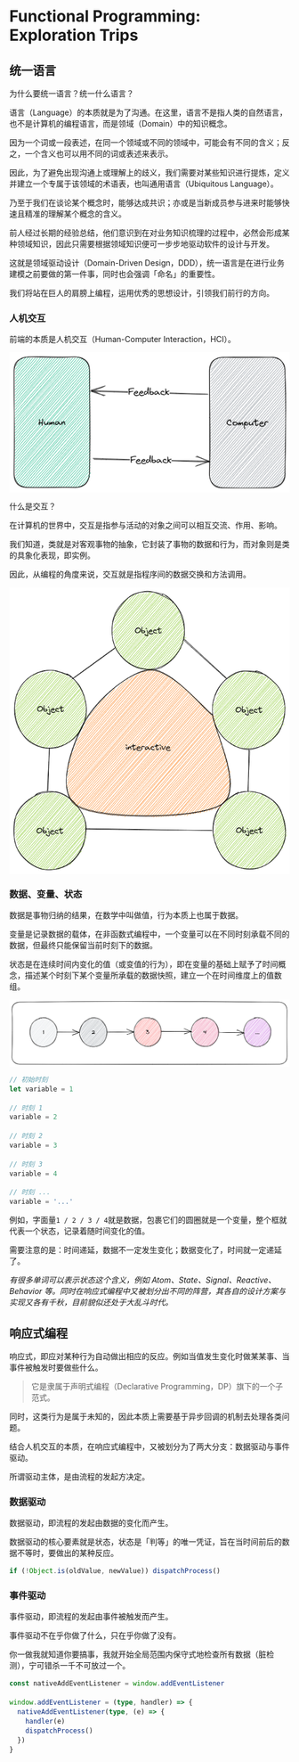 <style>
  img {
    margin: auto;
    display: block;
  }
</style>

# Functional Programming: Exploration Trips

## 统一语言

为什么要统一语言？统一什么语言？

语言（Language）的本质就是为了沟通。在这里，语言不是指人类的自然语言，也不是计算机的编程语言，而是领域（Domain）中的知识概念。

因为一个词或一段表述，在同一个领域或不同的领域中，可能会有不同的含义；反之，一个含义也可以用不同的词或表述来表示。

因此，为了避免出现沟通上或理解上的歧义，我们需要对某些知识进行提炼，定义并建立一个专属于该领域的术语表，也叫通用语言（Ubiquitous Language）。

乃至于我们在谈论某个概念时，能够达成共识；亦或是当新成员参与进来时能够快速且精准的理解某个概念的含义。

前人经过长期的经验总结，他们意识到在对业务知识梳理的过程中，必然会形成某种领域知识，因此只需要根据领域知识便可一步步地驱动软件的设计与开发。

这就是领域驱动设计（Domain-Driven Design，DDD），统一语言是在进行业务建模之前要做的第一件事，同时也会强调「命名」的重要性。

我们将站在巨人的肩膀上编程，运用优秀的思想设计，引领我们前行的方向。

### 人机交互

前端的本质是人机交互（Human-Computer Interaction，HCI）。

[![HMI](images/HMI.png)](https://excalidraw.com/#json=ZTSuc3OPv6FIzMEcK6xwf,S12wOVZqMxW0IeOUUPHjfg)

什么是交互？

在计算机的世界中，交互是指参与活动的对象之间可以相互交流、作用、影响。

我们知道，类就是对客观事物的抽象，它封装了事物的数据和行为，而对象则是类的具象化表现，即实例。

因此，从编程的角度来说，交互就是指程序间的数据交换和方法调用。

[![interactive](images/interactive.png)](https://excalidraw.com/#json=jT_hi5lQwmnpUMxkE5yF8,qTLSdy22UToE5C4VHwdRvg)

### 数据、变量、状态

数据是事物归纳的结果，在数学中叫做值，行为本质上也属于数据。

变量是记录数据的载体，在非函数式编程中，一个变量可以在不同时刻承载不同的数据，但最终只能保留当前时刻下的数据。

状态是在连续时间内变化的值（或变值的行为），即在变量的基础上赋予了时间概念，描述某个时刻下某个变量所承载的数据快照，建立一个在时间维度上的值数组。

[![value](images/value.png)](https://excalidraw.com/#json=dnR97RKI5YV5zKvjMN89k,eqvqNTybR6nhLGhMVYmz9Q)

```ts
// 初始时刻
let variable = 1

// 时刻 1
variable = 2

// 时刻 2
variable = 3

// 时刻 3
variable = 4

// 时刻 ...
variable = '...'
```

例如，字面量`1 / 2 / 3 / 4`就是数据，包裹它们的圆圈就是一个变量，整个框就代表一个状态，记录着随时间变化的值。

需要注意的是：时间递延，数据不一定发生变化；数据变化了，时间就一定递延了。

_有很多单词可以表示状态这个含义，例如 Atom、State、Signal、Reactive、Behavior 等。同时在响应式编程中又被划分出不同的阵营，其各自的设计方案与实现又各有千秋，目前貌似还处于大乱斗时代。_

## 响应式编程

响应式，即应对某种行为自动做出相应的反应。例如当值发生变化时做某某事、当事件被触发时要做些什么。

> 它是隶属于声明式编程（Declarative Programming，DP）旗下的一个子范式。

同时，这类行为是属于未知的，因此本质上需要基于异步回调的机制去处理各类问题。

结合人机交互的本质，在响应式编程中，又被划分为了两大分支：数据驱动与事件驱动。

所谓驱动主体，是由流程的发起方决定。

### 数据驱动

数据驱动，即流程的发起由数据的变化而产生。

数据驱动的核心要素就是状态，状态是「判等」的唯一凭证，旨在当时间前后的数据不等时，要做出的某种反应。

```ts
if (!Object.is(oldValue, newValue)) dispatchProcess()
```

### 事件驱动

事件驱动，即流程的发起由事件被触发而产生。

事件驱动不在乎你做了什么，只在乎你做了没有。

你一做我就知道你要搞事，我就开始全局范围内保守式地检查所有数据（脏检测），宁可错杀一千不可放过一个。

```ts
const nativeAddEventListener = window.addEventListener

window.addEventListener = (type, handler) => {
  nativeAddEventListener(type, (e) => {
    handler(e)
    dispatchProcess()
  })
}
```
